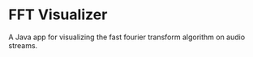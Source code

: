 # FFT Visualizer

A Java app for visualizing the fast fourier transform algorithm on audio streams.

